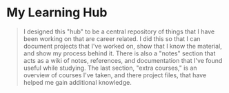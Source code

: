 # My Learning Hub

> I designed this "hub" to be a central repository of things that I have been working on that are career related. I did this so that I can document projects that I've worked on, show that I know the material, and show my process behind it. There is also a "notes" section that acts as a wiki of notes, references, and documentation that I've found useful while studying. The last section, "extra courses," is an overview of courses I've taken, and there project files, that have helped me gain additional knowledge. 
